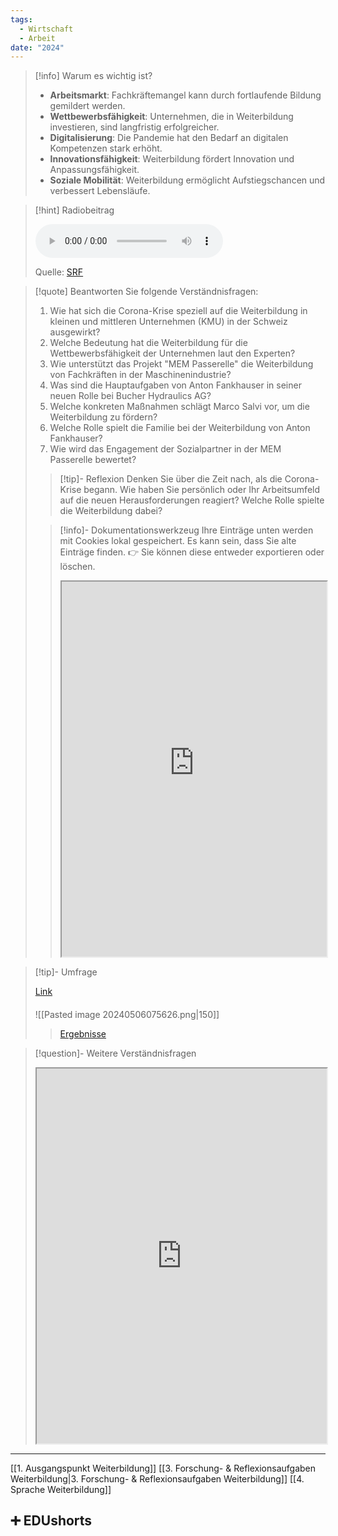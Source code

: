 ```yaml
---
tags:
  - Wirtschaft
  - Arbeit
date: "2024"
---
```

>[!info] Warum es wichtig ist?
>- **Arbeitsmarkt**: Fachkräftemangel kann durch fortlaufende Bildung gemildert werden.
>- **Wettbewerbsfähigkeit**: Unternehmen, die in Weiterbildung investieren, sind langfristig erfolgreicher.
>- **Digitalisierung**: Die Pandemie hat den Bedarf an digitalen Kompetenzen stark erhöht.
>- **Innovationsfähigkeit**: Weiterbildung fördert Innovation und Anpassungsfähigkeit.
>- **Soziale Mobilität**: Weiterbildung ermöglicht Aufstiegschancen und verbessert Lebensläufe.

>[!hint] Radiobeitrag
>
><audio controls><source src="https://download-media.srf.ch/world/audio/Rendez-vous-radio/2021/06/Rendez-vous_04-06-2021-1230.mp3"></audio>
>
>Quelle: [SRF](https://www.srf.ch/play/radio/redirect/detail/1b561a36-7528-4254-afcb-a3baa6b5510f)

>[!quote] Beantworten Sie folgende Verständnisfragen:
>1. Wie hat sich die Corona-Krise speziell auf die Weiterbildung in kleinen und mittleren Unternehmen (KMU) in der Schweiz ausgewirkt?
>2. Welche Bedeutung hat die Weiterbildung für die Wettbewerbsfähigkeit der Unternehmen laut den Experten?
>3. Wie unterstützt das Projekt "MEM Passerelle" die Weiterbildung von Fachkräften in der Maschinenindustrie?
>4. Was sind die Hauptaufgaben von Anton Fankhauser in seiner neuen Rolle bei Bucher Hydraulics AG?
>5. Welche konkreten Maßnahmen schlägt Marco Salvi vor, um die Weiterbildung zu fördern?
>6. Welche Rolle spielt die Familie bei der Weiterbildung von Anton Fankhauser?
>7. Wie wird das Engagement der Sozialpartner in der MEM Passerelle bewertet?
>
>>[!tip]- Reflexion 
>>Denken Sie über die Zeit nach, als die Corona-Krise begann. Wie haben Sie persönlich oder Ihr Arbeitsumfeld auf die neuen Herausforderungen reagiert? Welche Rolle spielte die Weiterbildung dabei?
>
>
>>[!info]- Dokumentationswerkzeug 
>Ihre Einträge unten werden mit Cookies lokal gespeichert. Es kann sein, dass Sie alte Einträge finden. 
>>👉 Sie können diese entweder exportieren oder löschen.
>><iframe width="100%" height="600" src="https://app.Lumi.education/run/dw_E7K" allowfullscreen allow="geolocation *; autoplay; encrypted-media"></iframe>
>

>[!tip]- Umfrage
>
>[Link](https://www.menti.com/al27etgb6s6d) 
>####
>![[Pasted image 20240506075626.png|150]]
>
>>[Ergebnisse](https://www.mentimeter.com/app/presentation/alumcawnx98yrxic5xxhsssz2p3ygtan)

>[!question]- Weitere Verständnisfragen
><iframe width="100%" height="600" src="https://app.Lumi.education/run/udHWQT" allowfullscreen allow="geolocation *; autoplay; encrypted-media"></iframe>

---
[[1. Ausgangspunkt Weiterbildung]]
[[3. Forschung- & Reflexionsaufgaben Weiterbildung|3. Forschung- & Reflexionsaufgaben Weiterbildung]]
[[4. Sprache Weiterbildung]]

## ➕ EDUshorts
